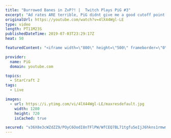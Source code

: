 ```yaml
---
title: "Burrowed Banes in ZvP?! |  Twitch Plays PiG #3"
excerpt: "Ad rates ARE terrible, PiG didnt give me a good cutoff point at the start of the game and people always wander what he was talking about when the video start with random talk, so i thought \"hey, might aswell give some insight and maybe ask the yt viewers to turn adblock off?\".  Like the content? Then"
originalUrl: https://youtube.com/watch?v=4lX44Wgl-LE
type: video
length: PT11M23S
publishedDateTime: 2019-07-03T23:29:17Z
heat: 50

featuredContent: "<iframe width=\"800\" height=\"500\" frameborder=\"0\" src=\"https://www.youtube.com/embed/4lX44Wgl-LE\" allow=\"accelerometer; autoplay; encrypted-media; gyroscope; picture-in-picture\" allowfullscreen></iframe>"

provider:
  name: PiG
  domain: youtube.com

topics:
  - StarCraft 2
tags:
  - Live

images:
  - url: https://i.ytimg.com/vi/4lX44Wgl-LE/maxresdefault.jpg
    width: 1280
    height: 720
    isCached: true

secured: "v36X8e3cWZdZZ9/POyC6OodI8nTFlPW/WfCEQ7BL71tgfu5eIjJ6hkns1rmwmcDf1YpeT1tC3REov4ZQnpj2pn4Cx/KRU+iSdnQ0Wn+owmDLKfVGbiCg55RLzL3fG7KEUfm5WGbOeEH5ytB4OoS7Qgomh5F/dDTSovuXM57VoDkMVznB1OsDDp2rQGBZ9Ey+ZQvBVg4voxYjRbFi552VN2YULqu8N0cyBoW0BNAfZ6M/9d6oqdQ3PsJ5r17Ow50t/BB40A6atmGaPxSa0T9M4qeuC0ahfe4pzZgvXBirNnLoDDP7QhAU5LSrOtAlyN1XSCdzJphaxHR58FDbjuh1trhnvfROZFgAuFycprocvnuA70USTALUI12sq02iTy97GjUn6ASC1UBitgkzn1gpCEbtxIW0uL4g6V+V+gm9ayk=;fs49DTY8OyoS98hV6kXBuw=="
---
```


